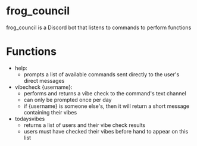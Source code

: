 # frog_council
frog_council is a Discord bot that listens to commands to perform functions

# Functions
  - help: 
      - prompts a list of available commands sent directly to the user's direct messages
  - vibecheck {username}: 
      - performs and returns a vibe check to the command's text channel
      - can only be prompted once per day 
      - if {username} is someone else's, then it will return a short message containing their vibes
   - todaysvibes
      - returns a list of users and their vibe check results
      - users must have checked their vibes before hand to appear on this list
   

